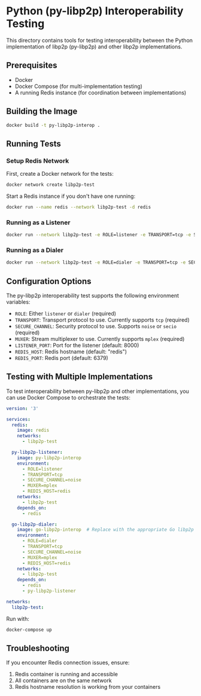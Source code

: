 # Python (py-libp2p) Interoperability Testing

This directory contains tools for testing interoperability between the Python implementation of libp2p (py-libp2p) and other libp2p implementations.

## Prerequisites

- Docker
- Docker Compose (for multi-implementation testing)
- A running Redis instance (for coordination between implementations)

## Building the Image

```bash
docker build -t py-libp2p-interop .
```

## Running Tests

### Setup Redis Network

First, create a Docker network for the tests:

```bash
docker network create libp2p-test
```

Start a Redis instance if you don't have one running:

```bash
docker run --name redis --network libp2p-test -d redis
```

### Running as a Listener

```bash
docker run --network libp2p-test -e ROLE=listener -e TRANSPORT=tcp -e SECURE_CHANNEL=noise -e MUXER=mplex -e REDIS_HOST=redis py-libp2p-interop
```

### Running as a Dialer

```bash
docker run --network libp2p-test -e ROLE=dialer -e TRANSPORT=tcp -e SECURE_CHANNEL=noise -e MUXER=mplex -e REDIS_HOST=redis py-libp2p-interop
```

## Configuration Options

The py-libp2p interoperability test supports the following environment variables:

- `ROLE`: Either `listener` or `dialer` (required)
- `TRANSPORT`: Transport protocol to use. Currently supports `tcp` (required)
- `SECURE_CHANNEL`: Security protocol to use. Supports `noise` or `secio` (required)
- `MUXER`: Stream multiplexer to use. Currently supports `mplex` (required)
- `LISTENER_PORT`: Port for the listener (default: 8000)
- `REDIS_HOST`: Redis hostname (default: "redis")
- `REDIS_PORT`: Redis port (default: 6379)

## Testing with Multiple Implementations

To test interoperability between py-libp2p and other implementations, you can use Docker Compose to orchestrate the tests:

```yaml
version: '3'

services:
  redis:
    image: redis
    networks:
      - libp2p-test

  py-libp2p-listener:
    image: py-libp2p-interop
    environment:
      - ROLE=listener
      - TRANSPORT=tcp
      - SECURE_CHANNEL=noise
      - MUXER=mplex
      - REDIS_HOST=redis
    networks:
      - libp2p-test
    depends_on:
      - redis

  go-libp2p-dialer:
    image: go-libp2p-interop  # Replace with the appropriate Go libp2p image
    environment:
      - ROLE=dialer
      - TRANSPORT=tcp
      - SECURE_CHANNEL=noise
      - MUXER=mplex
      - REDIS_HOST=redis
    networks:
      - libp2p-test
    depends_on:
      - redis
      - py-libp2p-listener

networks:
  libp2p-test:
```

Run with:

```bash
docker-compose up
```

## Troubleshooting

If you encounter Redis connection issues, ensure:

1. Redis container is running and accessible
1. All containers are on the same network
1. Redis hostname resolution is working from your containers
